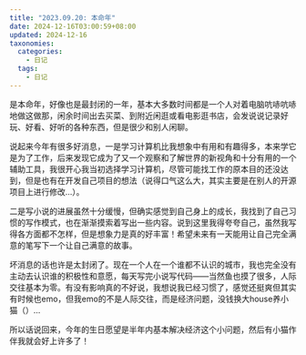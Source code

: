 ```yaml
---
title: "2023.09.20: 本命年"
date: 2024-12-16T03:00:59+08:00
updated: 2024-12-16
taxonomies:
  categories:
    - 日记
  tags:
    - 日记
---
```


是本命年，好像也是最封闭的一年，基本大多数时间都是一个人对着电脑吭哧吭哧地做这做那，闲余时间出去买菜、到附近闲逛或看电影逛书店，会发说说记录好玩、好看、好听的各种东西，但是很少和别人闲聊。

说起来今年有很多好消息，一是学习计算机比我想象中有用和有趣得多，本来学它是为了工作，后来发现它成为了又一个观察和了解世界的新视角和十分有用的一个辅助工具，我很开心我当初选择学习计算机，尽管可能找工作的原本目的还没达到，但是也有在开发自己项目的想法（说得口气这么大，其实主要是在别人的开源项目上进行修改…）。

二是写小说的进展虽然十分缓慢，但确实感觉到自己身上的成长，我找到了自己习惯的写作模式，也在渐渐摸索着写出一些内容。说到这里我得夸夸自己，虽然我写得各方面都不怎样，但是想象力是真的好丰富！希望未来有一天能用让自己完全满意的笔写下一个让自己满意的故事。

坏消息的话也许是太封闭了。现在一个人在一个谁都不认识的城市，我也完全没有主动去认识谁的积极性和意愿，每天写完小说写代码——当然鱼也摸了很多，人际交往基本为零。有没有影响真的不好说，我想说我已经习惯了，感觉还挺爽但其实有时候也emo，但我emo的不是人际交往，而是经济问题，没钱换大house养小猫（）…

所以话说回来，今年的生日愿望是半年内基本解决经济这个小问题，然后有小猫作伴我就会好上许多了！